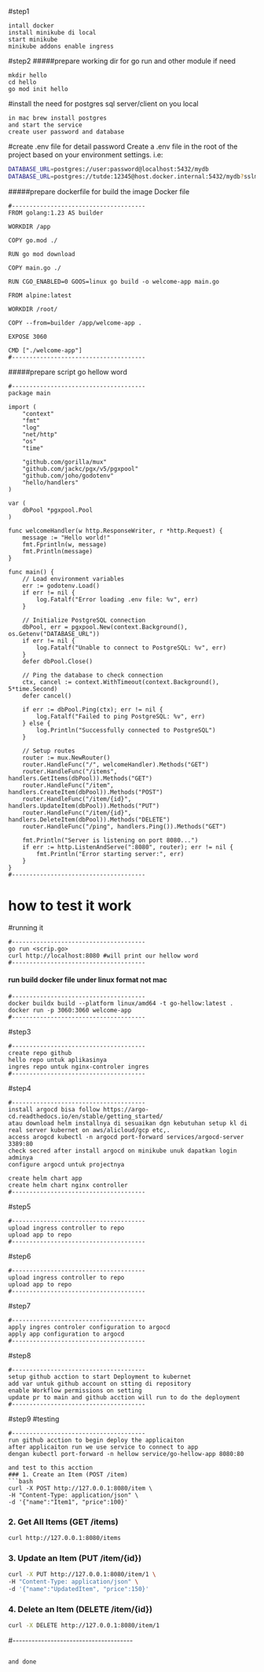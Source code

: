 #step1
```
intall docker
install minikube di local
start minikube
minikube addons enable ingress
```

#step2
#####prepare working dir for go run and other module if need
```
mkdir hello
cd hello
go mod init hello
```

#install the need for postgres sql server/client on you local
```
in mac brew install postgres
and start the service
create user password and database 
```

#create .env file for detail password
Create a .env file in the root of the project based on your environment settings. i.e:

```bash
DATABASE_URL=postgres://user:password@localhost:5432/mydb
DATABASE_URL=postgres://tutde:12345@host.docker.internal:5432/mydb?sslmode=disable
```

#####prepare dockerfile for build the image Docker file
```
#--------------------------------------
FROM golang:1.23 AS builder

WORKDIR /app

COPY go.mod ./

RUN go mod download

COPY main.go ./

RUN CGO_ENABLED=0 GOOS=linux go build -o welcome-app main.go

FROM alpine:latest

WORKDIR /root/

COPY --from=builder /app/welcome-app .

EXPOSE 3060

CMD ["./welcome-app"]
#--------------------------------------
```

#####prepare script go hellow word
```
#--------------------------------------
package main

import (
    "context"
    "fmt"
    "log"
    "net/http"
    "os"
    "time"

    "github.com/gorilla/mux"
    "github.com/jackc/pgx/v5/pgxpool"
    "github.com/joho/godotenv"
    "hello/handlers"
)

var (
    dbPool *pgxpool.Pool
)

func welcomeHandler(w http.ResponseWriter, r *http.Request) {
    message := "Hello world!"
    fmt.Fprintln(w, message)
    fmt.Println(message)
}

func main() {
    // Load environment variables
    err := godotenv.Load()
    if err != nil {
        log.Fatalf("Error loading .env file: %v", err)
    }

    // Initialize PostgreSQL connection
    dbPool, err = pgxpool.New(context.Background(), os.Getenv("DATABASE_URL"))
    if err != nil {
        log.Fatalf("Unable to connect to PostgreSQL: %v", err)
    }
    defer dbPool.Close()

    // Ping the database to check connection
    ctx, cancel := context.WithTimeout(context.Background(), 5*time.Second)
    defer cancel()

    if err := dbPool.Ping(ctx); err != nil {
        log.Fatalf("Failed to ping PostgreSQL: %v", err)
    } else {
        log.Println("Successfully connected to PostgreSQL")
    }

    // Setup routes
    router := mux.NewRouter()
    router.HandleFunc("/", welcomeHandler).Methods("GET")
    router.HandleFunc("/items", handlers.GetItems(dbPool)).Methods("GET")
    router.HandleFunc("/item", handlers.CreateItem(dbPool)).Methods("POST")
    router.HandleFunc("/item/{id}", handlers.UpdateItem(dbPool)).Methods("PUT")
    router.HandleFunc("/item/{id}", handlers.DeleteItem(dbPool)).Methods("DELETE")
    router.HandleFunc("/ping", handlers.Ping()).Methods("GET")

    fmt.Println("Server is listening on port 8080...")
    if err := http.ListenAndServe(":8080", router); err != nil {
        fmt.Println("Error starting server:", err)
    }
}
#--------------------------------------
```

# how to test it work
#running it
```
#--------------------------------------
go run <scrip.go>
curl http://localhost:8080 #will print our hellow word
#--------------------------------------
```

#### run build docker file under linux format not mac 
```
#--------------------------------------
docker buildx build --platform linux/amd64 -t go-hellow:latest .
docker run -p 3060:3060 welcome-app
#--------------------------------------
```

#step3
```
#--------------------------------------
create repo github
hello repo untuk aplikasinya
ingres repo untuk nginx-controler ingres
#--------------------------------------
```

#step4
```
#--------------------------------------
install argocd bisa follow https://argo-cd.readthedocs.io/en/stable/getting_started/ 
atau download helm installnya di sesuaikan dgn kebutuhan setup kl di real server kubernet on aws/alicloud/gcp etc,.
access arogcd kubectl -n argocd port-forward services/argocd-server 3389:80
check secred after install argocd on minikube unuk dapatkan login adminya
configure argocd untuk projectnya

create helm chart app
create helm chart nginx controller
#--------------------------------------
```

#step5
```
#--------------------------------------
upload ingress controller to repo
upload app to repo 
#--------------------------------------
```

#step6
```
#--------------------------------------
upload ingress controller to repo
upload app to repo 
#--------------------------------------
```

#step7
```
#--------------------------------------
apply ingres controler configuration to argocd
apply app configuration to argocd
#--------------------------------------
```

#step8
```
#--------------------------------------
setup github acction to start Deployment to kubernet
add var untuk github account on stting di repository
enable Workflow permissions on setting
update pr to main and github acction will run to do the deployment
#--------------------------------------
```

#step9
#testing
```
#--------------------------------------
run github acction to begin deploy the applicaiton
after applicaiton run we use service to connect to app
dengan kubectl port-forward -n hellow service/go-hellow-app 8080:80

and test to this acction
### 1. Create an Item (POST /item)
```bash
curl -X POST http://127.0.0.1:8080/item \
-H "Content-Type: application/json" \
-d '{"name":"Item1", "price":100}'
```

### 2. Get All Items (GET /items)
```bash
curl http://127.0.0.1:8080/items
```

### 3. Update an Item (PUT /item/{id})
```bash
curl -X PUT http://127.0.0.1:8080/item/1 \
-H "Content-Type: application/json" \
-d '{"name":"UpdatedItem", "price":150}'
```

### 4. Delete an Item (DELETE /item/{id})
```bash
curl -X DELETE http://127.0.0.1:8080/item/1
```
#--------------------------------------
```

and done
